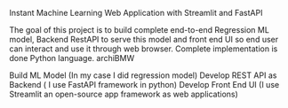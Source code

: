 Instant Machine Learning Web Application with Streamlit and FastAPI

The goal of this project is to build complete end-to-end Regression ML model, Backend RestAPI to serve this model and front end UI so end user can interact and use it through web browser. Complete implementation is done Python language. archiBMW

Build ML Model (In my case I did regression model)
Develop REST API as Backend ( I use FastAPI framework in python)
Develop Front End UI (I use Streamlit an open-source app framework as web applications)
